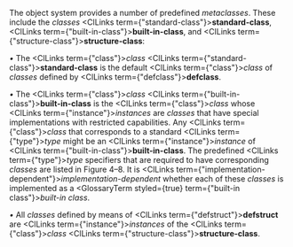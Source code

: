  



The object system provides a number of predefined *metaclasses*. These include the *classes* <ClLinks  term={"standard-class"}><b>standard-class</b></ClLinks>, <ClLinks  term={"built-in-class"}><b>built-in-class</b></ClLinks>, and <ClLinks  term={"structure-class"}><b>structure-class</b></ClLinks>: 



*•* The <ClLinks  term={"class"}><i>class</i></ClLinks> <ClLinks  term={"standard-class"}><b>standard-class</b></ClLinks> is the default <ClLinks  term={"class"}><i>class</i></ClLinks> of *classes* defined by <ClLinks  term={"defclass"}><b>defclass</b></ClLinks>. 



*•* The <ClLinks  term={"class"}><i>class</i></ClLinks> <ClLinks  term={"built-in-class"}><b>built-in-class</b></ClLinks> is the <ClLinks  term={"class"}><i>class</i></ClLinks> whose <ClLinks  term={"instance"}><i>instances</i></ClLinks> are *classes* that have special implementations with restricted capabilities. Any <ClLinks  term={"class"}><i>class</i></ClLinks> that corresponds to a standard <ClLinks  term={"type"}><i>type</i></ClLinks> might be an <ClLinks  term={"instance"}><i>instance</i></ClLinks> of <ClLinks  term={"built-in-class"}><b>built-in-class</b></ClLinks>. The predefined <ClLinks  term={"type"}><i>type</i></ClLinks> specifiers that are required to have corresponding *classes* are listed in Figure 4–8. It is <ClLinks  term={"implementation-dependent"}><i>implementation-dependent</i></ClLinks> whether each of these *classes* is implemented as a <GlossaryTerm styled={true} term={"built-in class"}><i>built-in class</i></GlossaryTerm>. 



*•* All *classes* defined by means of <ClLinks  term={"defstruct"}><b>defstruct</b></ClLinks> are <ClLinks  term={"instance"}><i>instances</i></ClLinks> of the <ClLinks  term={"class"}><i>class</i></ClLinks> <ClLinks  term={"structure-class"}><b>structure-class</b></ClLinks>. 











